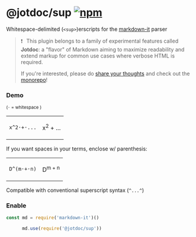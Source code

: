 
# @jotdoc/sup  [![npm](https://img.shields.io/npm/v/%40jotdoc%2Fsup?style=flat-square&logo=npm&label=%20&labelColor=white&color=%23eef)](https://www.npmjs.com/package/@jotdoc/sup) 


Whitespace-delimited (`<sup>`)erscripts for the [markdown-it](https://github.com/markdown-it/markdown-it) parser

> ❗⠀This plugin belongs to a family of experimental features called **Jotdoc**: a  "flavor" of Markdown aiming to maximize readability and extend markup for common use cases where verbose HTML is required.
>
> If you're interested, please do [share your thoughts](https://github.com/Acumane/jotdoc/discussions) and check out the [monorepo](https://github.com/Acumane/jotdoc)!

### Demo

<sub>(`·` = whitespace )</sub>
<table style="width: 100%"><tr><td>

`x^2·+·...`

</td><td>

x<sup>2</sup> + ...

</td></tr></table>

If you want spaces in your terms, enclose w/ parenthesis:

<table style="width: 100%"><tr><td>

`D^(m·+·n)`

</td><td>

D<sup>m + n</sup>

</td></tr></table>

Compatible with conventional superscript syntax (`^...^`)

### Enable

```js
const md = require('markdown-it')()

      md.use(require('@jotdoc/sup'))
```